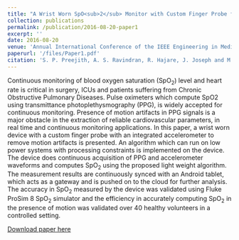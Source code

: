 ```yaml
---
title: "A Wrist Worn SpO<sub>2</sub> Monitor with Custom Finger Probe for Motion Artifact Removal"
collection: publications
permalink: /publication/2016-08-20-paper1
excerpt: ''
date: 2016-08-20
venue: 'Annual International Conference of the IEEE Engineering in Medicine and Biology Society (EMBC)'
paperurl: '/files/Paper1.pdf'
citation: 'S. P. Preejith, A. S. Ravindran, R. Hajare, J. Joseph and M. Sivaprakasam, "A wrist worn SpO<sub>2</sub> monitor with custom finger probe for motion artifact removal," 2016 38th Annual International Conference of the IEEE Engineering in Medicine and Biology Society (EMBC), Orlando, FL, USA, 2016, pp. 5777-5780, doi: 10.1109/EMBC.2016.7592040.'
---
```

Continuous monitoring of blood oxygen saturation (SpO<sub>2</sub>) level and heart rate is critical in surgery, ICUs and patients suffering from Chronic Obstructive Pulmonary Diseases. Pulse oximeters which compute SpO2 using transmittance photoplethysmography (PPG), is widely accepted for continuous monitoring. Presence of motion artifacts in PPG signals is a major obstacle in the extraction of reliable cardiovascular parameters, in real time and continuous monitoring applications. In this paper, a wrist worn device with a custom finger probe with an integrated accelerometer to remove motion artifacts is presented. An algorithm which can run on low power systems with processing constraints is implemented on the device. The device does continuous acquisition of PPG and accelerometer waveforms and computes SpO<sub>2</sub> using the proposed light weight algorithm. The measurement results are continuously synced with an Android tablet, which acts as a gateway and is pushed on to the cloud for further analysis. The accuracy in SpO<sub>2</sub> measured by the device was validated using Fluke ProSim 8 SpO<sub>2</sub> simulator and the efficiency in accurately computing SpO<sub>2</sub> in the presence of motion was validated over 40 healthy volunteers in a controlled setting.

[Download paper here](/files/paper1.pdf)

